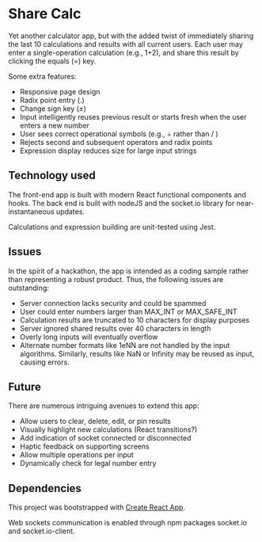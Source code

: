 # Share Calc
Yet another calculator app, but with the added twist of immediately sharing the last 10 calculations and results with all current users.
Each user may enter a single-operation calculation (e.g., 1+2), and share this result by clicking the equals (=) key.

Some extra features:
* Responsive page design
* Radix point entry (.)
* Change sign key (&#0177;)
* Input intelligently reuses previous result or starts fresh when the user enters a new number
* User sees correct operational symbols (e.g., &#0247; rather than / )
* Rejects second and subsequent operators and radix points
* Expression display reduces size for large input strings
 
## Technology used
The front-end app is built with modern React functional components and hooks. The back end is built with nodeJS and the socket.io library for near-instantaneous updates.

Calculations and expression building are unit-tested using Jest.

## Issues
In the spirit of a hackathon, the app is intended as a coding sample rather than representing a robust product. Thus, the following issues are outstanding:

* Server connection lacks security and could be spammed
* User could enter numbers larger than MAX_INT or MAX_SAFE_INT
* Calculation results are truncated to 10 characters for display purposes
* Server ignored shared results over 40 characters in length
* Overly long inputs will eventually overflow
* Alternate number formats like 1eNN are not handled by the input algorithms. Similarly, results like NaN or Infinity may be reused as input, causing errors.

## Future
There are numerous intriguing avenues to extend this app:
* Allow users to clear, delete, edit, or pin results
* Visually highlight new calculations (React transitions?)
* Add indication of socket connected or disconnected
* Haptic feedback on supporting screens
* Allow multiple operations per input
* Dynamically check for legal number entry

## Dependencies

This project was bootstrapped with [Create React App](https://github.com/facebook/create-react-app).

Web sockets communication is enabled through npm packages socket.io and socket.io-client.